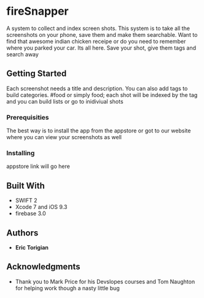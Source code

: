 # fireSnapper

A system to collect and index screen shots.   This system is to take all the screenshots on your phone, save them and make them searchable.   Want to find that awesome indian chicken receipe or do  you need to remember where you parked your car.   Its all here.    Save your shot, give them tags and search away

## Getting Started

Each screenshot needs a title and description.  You can also add tags to build categories.   #food or simply food;  each shot will be indexed by the tag and you can build lists or go to inidiviual shots

### Prerequisities

The best way is to install the app from the appstore or got to our website where you can view your screenshots as well


### Installing

appstore link will go here

## Built With

* SWIFT 2
* Xcode 7 and iOS 9.3
* firebase 3.0



## Authors

* **Eric Torigian** 


## Acknowledgments

* Thank you to Mark Price for his Devslopes courses and Tom Naughton for helping work though a nasty little bug